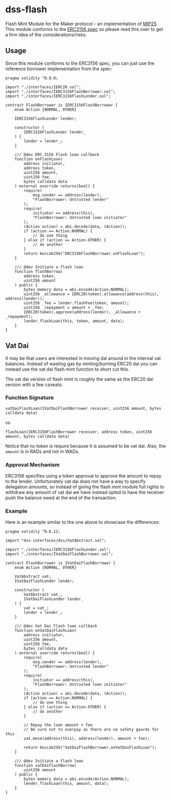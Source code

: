 # dss-flash

Flash Mint Module for the Maker protocol - an implementation of [MIP25](https://forum.makerdao.com/t/mip25-flash-mint-module/4400). This module conforms to the [ERC3156 spec](https://eips.ethereum.org/EIPS/eip-3156) so please read this over to get a firm idea of the considerations/risks.

## Usage

Since this module conforms to the ERC3156 spec, you can just use the reference borrower implementation from the spec:

```
pragma solidity ^0.8.0;

import "./interfaces/IERC20.sol";
import "./interfaces/IERC3156FlashBorrower.sol";
import "./interfaces/IERC3156FlashLender.sol";

contract FlashBorrower is IERC3156FlashBorrower {
    enum Action {NORMAL, OTHER}

    IERC3156FlashLender lender;

    constructor (
        IERC3156FlashLender lender_
    ) {
        lender = lender_;
    }

    /// @dev ERC-3156 Flash loan callback
    function onFlashLoan(
        address initiator,
        address token,
        uint256 amount,
        uint256 fee,
        bytes calldata data
    ) external override returns(bool) {
        require(
            msg.sender == address(lender),
            "FlashBorrower: Untrusted lender"
        );
        require(
            initiator == address(this),
            "FlashBorrower: Untrusted loan initiator"
        );
        (Action action) = abi.decode(data, (Action));
        if (action == Action.NORMAL) {
            // do one thing
        } else if (action == Action.OTHER) {
            // do another
        }
        return keccak256("ERC3156FlashBorrower.onFlashLoan");
    }

    /// @dev Initiate a flash loan
    function flashBorrow(
        address token,
        uint256 amount
    ) public {
        bytes memory data = abi.encode(Action.NORMAL);
        uint256 _allowance = IERC20(token).allowance(address(this), address(lender));
        uint256 _fee = lender.flashFee(token, amount);
        uint256 _repayment = amount + _fee;
        IERC20(token).approve(address(lender), _allowance + _repayment);
        lender.flashLoan(this, token, amount, data);
    }
}
```

## Vat Dai

It may be that users are interested in moving dai around in the internal vat balances. Instead of wasting gas by minting/burning ERC20 dai you can instead use the vat dai flash mint function to short cut this.

The vat dai version of flash mint is roughly the same as the ERC20 dai version with a few caveats:

### Function Signature

`vatDaiFlashLoan(IVatDaiFlashBorrower receiver, uint256 amount, bytes calldata data)`

vs

`flashLoan(IERC3156FlashBorrower receiver, address token, uint256 amount, bytes calldata data)`

Notice that no token is require because it is assumed to be vat dai. Also, the `amount` is in RADs and not in WADs.

### Approval Mechanism

ERC3156 specifies using a token approval to approve the amount to repay to the lender. Unfortunately vat dai does not have a way to specify delegation amounts, so instead of giving the flash mint module full rights to withdraw any amount of vat dai we have instead opted to have the receiver push the balance owed at the end of the transaction.

### Example

Here is an example similar to the one above to showcase the differences:

```
pragma solidity ^0.6.12;

import "dss-interfaces/dss/VatAbstract.sol";

import "./interfaces/IERC3156FlashLender.sol";
import "./interfaces/IVatDaiFlashBorrower.sol";

contract FlashBorrower is IVatDaiFlashBorrower {
    enum Action {NORMAL, OTHER}

    VatAbstract vat;
    IVatDaiFlashLender lender;

    constructor (
        VatAbstract vat_,
        IVatDaiFlashLender lender_
    ) {
        vat = vat_;
        lender = lender_;
    }

    /// @dev Vat Dai Flash loan callback
    function onVatDaiFlashLoan(
        address initiator,
        uint256 amount,
        uint256 fee,
        bytes calldata data
    ) external override returns(bool) {
        require(
            msg.sender == address(lender),
            "FlashBorrower: Untrusted lender"
        );
        require(
            initiator == address(this),
            "FlashBorrower: Untrusted loan initiator"
        );
        (Action action) = abi.decode(data, (Action));
        if (action == Action.NORMAL) {
            // do one thing
        } else if (action == Action.OTHER) {
            // do another
        }

        // Repay the loan amount + fee
        // Be sure not to overpay as there are no safety gaurds for this
        vat.move(address(this), address(lender), amount + fee);

        return keccak256("VatDaiFlashBorrower.onVatDaiFlashLoan");
    }

    /// @dev Initiate a flash loan
    function vatDaiFlashBorrow(
        uint256 amount
    ) public {
        bytes memory data = abi.encode(Action.NORMAL);
        lender.flashLoan(this, amount, data);
    }
}
```
